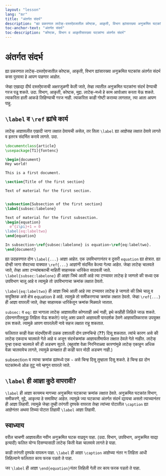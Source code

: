 ```yaml
---
layout: "lesson"
lang: "mr"
title: "अंतर्गत संदर्भ"
description: "ह्या प्रकरणात लाटेक्-दस्तऐवजातील कोष्टक, आकृती, विभाग ह्यांसारख्या अनुक्रमित घटकांस अंतर्गत संदर्भ कसा पुरवावा हे आपण पाहणार आहोत."
toc-anchor-text: "अंतर्गत संदर्भ"
toc-description: "कोष्टक, विभाग व आकृतीसारख्या घटकांना अंतर्गत संदर्भ"
---
```


# अंतर्गत संदर्भ

<span class="summary">
ह्या प्रकरणात लाटेक्-दस्तऐवजातील कोष्टक, आकृती, विभाग ह्यांसारख्या अनुक्रमित घटकांस अंतर्गत
संदर्भ कसा पुरवावा हे आपण पाहणार आहोत.
</span>

जेव्हा एखाद्या दीर्घ दस्तऐवजाची अक्षरजुळणी केली जाते, तेव्हा त्यातील अनुक्रमित घटकांना संदर्भ
देण्याची गरज पडू शकते. उदा. विभाग, आकृती, कोष्टक, मुद्दा. लाटेक्-मध्ये हे काम आपोआप करता येऊ
शकते. त्याकरिता हाती आकडे लिहिण्याची गरज नाही. त्याकरिता काही गोष्टी कराव्या लागतात,
त्या आता आपण पाहू.

## `\label` व `\ref` ह्यांचे कार्य

लाटेक् आज्ञावलीत एखादी जागा लक्षात ठेवायची असेल, तर तिला `\label` ह्या आज्ञेसह लक्षात ठेवावे
लागते व इतरत्र संदर्भित करावे लागते. उदा.

```latex
\documentclass{article}
\usepackage[T1]{fontenc}

\begin{document}
Hey world!

This is a first document.

\section{Title of the first section}

Text of material for the first section.


\subsection{Subsection of the first section}
\label{subsec:labelone}

Text of material for the first subsection.
\begin{equation}
  e^{i\pi}+1 = 0
\label{eq:labeltwo}
\end{equation}

In subsection~\ref{subsec:labelone} is equation~\ref{eq:labeltwo}.
\end{document}
```

ह्या उदाहरणात दोन `\label{...}` आज्ञा आहेत. एक उपविभागानंतर व दुसरी `equation` ह्या
क्षेत्रात. ह्या दोन्ही जागा शेवटच्या वाक्यात `\ref{...}` आज्ञांनी संदर्भित केल्या गेल्या
आहेत. जेव्हा लाटेक् चालवले जाते, तेव्हा अशा टप्प्यांबाबतची माहिती साहाय्यक धारिकेत साठवली
जाते. `\label{subsec:labelone}` ही आज्ञा जिथे आली आहे त्या टप्प्यावर लाटेक् हे जाणतो की
सध्या एक उपविभाग चालू आहे व त्यामुळे तो उपविभागाचा क्रमांक लक्षात ठेवतो.

`\label{eq:labeltwo}` ही आज्ञा जिथे आली आहे त्या टप्प्यावर लाटेक् हे जाणतो की तिथे चालू व
सयुक्तिक असे क्षेत्र equation हे आहे. त्यामुळे तो समीकरणाचा क्रमांक लक्षात ठेवतो. जेव्हा
`\ref{...}` ही आज्ञा वापरली जाते, तेव्हा साहाय्यक धारिकेतून क्रमांक मिळवले जातात.

`subsec:` व `eq:` ह्या भागाला लाटेक् आज्ञावलीत कोणताही अर्थ नाही, इथे काहीही लिहिले जाऊ
शकते. (देवनागरीतसुद्धा लिहिता येऊ शकते!) परंतु अशा प्रकारे आज्ञावली पारदर्शक ठेवणे
आज्ञावलिकारास उपयुक्त ठरू शकते. त्यामुळे आपण वापरलेली नावे सहज लक्षात राहू शकतात.

फलितात काही वेळा संदर्भांऐवजी ठळक ठशातली दोन प्रश्नचिन्हे (**??**) दिसू शकतात. त्यांचे कारण
असे की लाटेक् एकदाच चालवले गेले आहे व अजून संदर्भक्रमांक आज्ञावलीमार्फत लक्षात ठेवले गेले
नाहीत. लाटेक् पुन्हा एकदा चालवले की ही अडचण सुटते. (बहुतांश वेळा निरनिराळ्या कारणांमुळे लाटेक्
एकाहून अधिक वेळा चालवावेच लागते, त्यामुळे प्रत्यक्षात ही काही फार मोठी अडचण नाही.)

subsection व त्याचा क्रमांक ह्यांमध्ये एक `~` असे चिन्ह दिसू तुम्हाला दिसू शकते. हे चिन्ह ह्या
दोन घटकांमध्ये ओळ तुटू नये म्हणून वापरले जाते.

## `\label` ही आज्ञा कुठे वापरावी?

`\label` ही आज्ञा कायमच मागच्या अनुक्रमित घटकाचा क्रमांक लक्षात ठेवते. अनुक्रमित घटकांत
विभाग, समीकरणे, मुद्दे, आकृत्या हे समाविष्ट आहेत. त्यामुळे ज्या घटकाचा अंतर्गत संदर्भ द्यायचा असतो
त्याच्यानंतर ही आज्ञा लिहावी. त्यामुळे जेव्हा तुम्ही तरंगती दृश्यके वापरता तेव्हा त्यांच्या पोटातील
`\caption` ह्या आज्ञेनंतर अथवा तिच्या पोटात लिहावी `\label` आज्ञा लिहावी.

## स्वाध्याय

वरील चाचणी आज्ञावलीत नवीन अनुक्रमित घटक वाढवून पाहा. (उदा. विभाग, उपविभाग, अनुक्रमित
याद्या इत्यादी) फलित योग्य दिसण्यासाठी लाटेक् किती वेळा चालवावे लागते हे पाहा.

काही तरंगती दृश्यके वापरून पाहा. `\label` ही आज्ञा `\caption` आज्ञेच्या नंतर न लिहिता आधी
लिहिल्याने फलितात काय फरक पडतो ते पाहा.

जर `\label` ही आज्ञा `\end{equation}`नंतर लिहिली गेली तर काय फरक पडतो ते पाहा.
